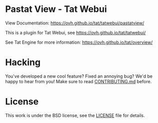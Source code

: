 # Pastat View - Tat Webui

View Documentation: https://ovh.github.io/tat/tatwebui/pastatview/

This is a plugin for Tat Webui, see https://ovh.github.io/tat/tatwebui/

See Tat Engine for more information: https://ovh.github.io/tat/overview/

# Hacking

You've developed a new cool feature? Fixed an annoying bug? We'd be happy
to hear from you! Make sure to read [CONTRIBUTING.md](./CONTRIBUTING.md) before.

# License

This work is under the BSD license, see the [LICENSE](LICENSE) file for details.
